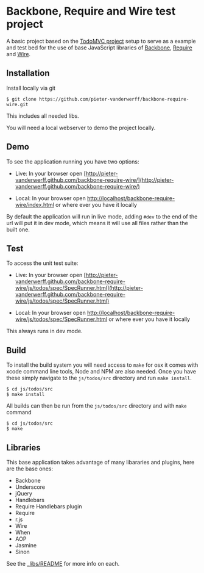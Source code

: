 # Backbone, Require and Wire test project

A basic project based on the [TodoMVC project](http://addyosmani.github.com/todomvc/) setup to serve as a example and test bed for the use of base JavaScript libraries of [Backbone](http://backbonejs.org/), [Require](http://requirejs.org/) and [Wire](https://github.com/cujojs/wire).

## Installation

Install locally via git

    $ git clone https://github.com/pieter-vanderwerff/backbone-require-wire.git

This includes all needed libs.

You will need a local webserver to demo the project locally.

## Demo

To see the application running you have two options:

* Live: In your browser open [http://pieter-vanderwerff.github.com/backbone-require-wire/](http://pieter-vanderwerff.github.com/backbone-require-wire/)

* Local: In your browser open [http://localhost/backbone-require-wire/index.html](http://localhost/backbone-require-wire/index.html) or where ever you have it locally

By default the application will run in live mode, adding `#dev` to the end of the url will put it in dev mode, which means it will use all files rather than the built one.

## Test

To access the unit test suite:

* Live: In your browser open [http://pieter-vanderwerff.github.com/backbone-require-wire/js/todos/spec/SpecRunner.html](http://pieter-vanderwerff.github.com/backbone-require-wire/js/todos/spec/SpecRunner.html)

* Local: In your browser open [http://localhost/backbone-require-wire/js/todos/spec/SpecRunner.html](http://localhost/backbone-require-wire/js/todos/spec/SpecRunner.html) or where ever you have it locally

This always runs in dev mode.

## Build

To install the build system you will need access to `make` for osx it comes with xcode command line tools, Node and NPM are also needed. Once you have these simply navigate to the `js/todos/src` directory and run `make install`.

    $ cd js/todos/src
    $ make install

All builds can then be run from the `js/todos/src` directory and with `make` command

    $ cd js/todos/src
    $ make

## Libraries

This base application takes advantage of many libararies and plugins, here are the base ones:

* Backbone
* Underscore
* jQuery
* Handlebars
* Require Handlebars plugin
* Require
* r.js
* Wire
* When
* AOP
* Jasmine
* Sinon

See the [_libs/README](https://github.com/pieter-vanderwerff/backbone-require-wire/blob/master/js/_libs/README.md) for more info on each.